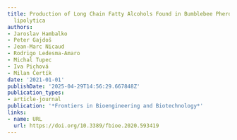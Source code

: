 ```yaml
---
title: Production of Long Chain Fatty Alcohols Found in Bumblebee Pheromones by Yarrowia
  lipolytica
authors:
- Jaroslav Hambalko
- Peter Gajdoš
- Jean‐Marc Nicaud
- Rodrigo Ledesma‐Amaro
- Michal Tupec
- Iva Pichová
- Milan Čertí­k
date: '2021-01-01'
publishDate: '2025-04-29T14:56:29.667848Z'
publication_types:
- article-journal
publication: '*Frontiers in Bioengineering and Biotechnology*'
links:
- name: URL
  url: https://doi.org/10.3389/fbioe.2020.593419
---
```

